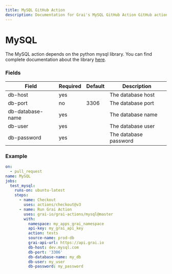 ```yaml
---
title: MySQL GitHub Action
description: Documentation for Grai's MySQL GitHub Action GitHub action.
---
```


# MySQL

The MySQL action depends on the python mysql library.
You can find complete documentation about the library [here](https://dev.mysql.com/doc/connector-python).


### Fields



| Field | Required | Default | Description |
|-----|-----|-----|-----|
| db-host | yes |  | The database host |
| db-port | no | 3306 | The database port |
| db-database-name | yes |  | The database name |
| db-user | yes |  | The database user |
| db-password | yes |  | The database password |




### Example



```yaml copy
on:
  - pull_request
name: MySQL
jobs:
  test_mysql:
    runs-on: ubuntu-latest
    steps:
      - name: Checkout
        uses: actions/checkout@v3
      - name: Run Grai Action
        uses: grai-io/grai-actions/mysql@master
        with:
          namespace: my_apps_grai_namespace
          api-key: my_grai_api_key
          action: tests
          source-name: prod-db
          grai-api-url: https://api.grai.io
          db-host: dev.mysql.com
          db-port: '3306'
          db-database-name: my_db
          db-user: my_user
          db-password: my_password

```
